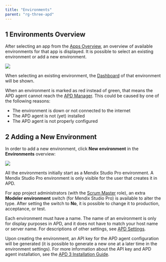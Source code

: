 ```yaml
---
title: "Environments"
parent: "rg-three-apd"
---
```


## 1 Environments Overview

After selecting an app from the [Apps Overview](rg-three-apps), an overview of available environments for that app is displayed. It is possible to select an existing environment or add a new environment.

![](attachments/rg-three/environments.png)

When selecting an existing environment, the [Dashboard](rg-three-dashboard) of that environment will be shown.

When an environment is marked as red instead of green, that means the APD agent cannot reach the [APD Manager](https://apd.mendix.com/). This could be caused by one of the following reasons:

* The environment is down or not connected to the internet
* The APD agent is not (yet) installed
* The APD agent is not properly configured

## 2 Adding a New Environment

In order to add a new environment, click **New environment** in the **Environments** overview:

![](attachments/rg-three/new_environment.png)

All the environments initially start as a Mendix Studio Pro environment. A Mendix Studio Pro environment is only visible for the user that creates it in APD.

For app project administrators (with the [Scrum Master](/developerportal/collaborate/app-roles) role), an extra **Modeler environment** switch (for Mendix Studio Pro) is available to alter the type. After setting the switch to **No**, it is possible to change it to production, acceptance, or test.

Each environment must have a name. The name of an environment is only for display purposes in APD, and it does not have to match your host name or server name.
For descriptions of other settings, see [APD Settings](rg-three-settings).

Upon creating the environment, an API key for the APD agent configuration will be generated (it is possible to generate a new one at a later time in the environment settings). For more information about the API key and APD agent installation, see the [APD 3 Installation Guide](ig-three).
